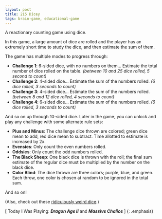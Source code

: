 ```yaml
---
layout: post
title: 215 Dicey
tags: brain-game, educational-game
---
```

A reactionary counting game using dice.

In this game, a large amount of dice are rolled and the player has an extremely short time to study the dice, and then estimate the sum of them.

The game has multiple modes to progress through:

- **Challenge 1**: 6-sided dice, with no numbers on them...  Estimate the total number of dice rolled on the table. *(between 10 and 25 dice rolled, 5 second to count)*
- **Challenge 2**: 4-sided dice...  Estimate the sum of the numbers rolled. *(6 dice rolled, 3 seconds to count)*
- **Challenge 3**: 4-sided dice...  Estimate the sum of the numbers rolled. *(between 8 and 12 dice rolled, 4 seconds to count)*
- **Challenge 4**: 6-sided dice...  Estimate the sum of the numbers rolled. *(6 dice rolled, 3 seconds to count)*

And so on up through 10-sided dice.  Later in the game, you can unlock and play any challenge with some alternate rule sets:

- **Plus and Minus**: The challenge dice thrown are colored; green dice mean to add, red dice mean to subtract.  Time allotted to estimate is increased by 2x.
- **Evensies**: Only count the even numbers rolled.
- **Oddsies**: Only count the odd numbers rolled.
- **The Black Sheep**: One black dice is thrown with the roll; the final sum estimate of the regular dice must be multiplied by the number on the black dice.
- **Color Blind**: The dice thrown are three colors; purple, blue, and green.  Each throw, one color is chosen at random to be ignored in the total sum.

And so on!

(Also, check out these [ridiculously weird dice](http://loki3.com/poly/unique-dice.html).)

[ Today I Was Playing: ***Dragon Age II*** and ***Massive Chalice*** ]
{: .emphasis}

